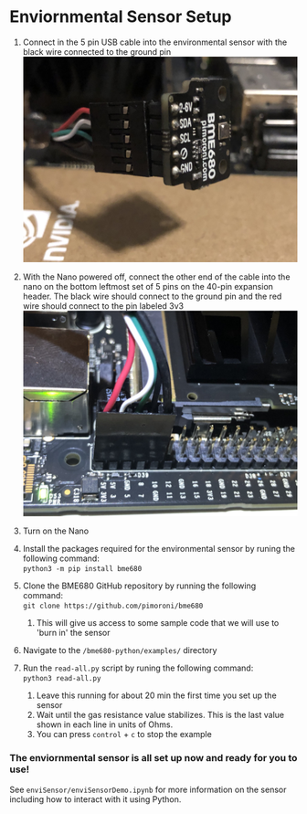 <h1>Enviornmental Sensor Setup</h1>

1. Connect in the 5 pin USB cable into the environmental sensor with the black wire connected to the ground pin
  <img alt='Envi Sensor Image' src='./images/envi.jpeg'></img>

2. With the Nano powered off, connect the other end of the cable into the nano on the bottom leftmost set of 5 pins on the 40-pin expansion header.
The black wire should connect to the ground pin and the red wire should connect to the pin labeled 3v3
  <img alt='Pins on Board Image' src='./images/envi-board.jpeg'></img>

3. Turn on the Nano

4. Install the packages required for the environmental sensor by runing the following command:  
  `python3 -m pip install bme680`

5. Clone the BME680 GitHub repository by running the following command:  
  `git clone https://github.com/pimoroni/bme680`
    1. This will give us access to some sample code that we will use to 'burn in' the sensor
    
6. Navigate to the `/bme680-python/examples/` directory

7. Run the `read-all.py` script by runing the following command:  
  `python3 read-all.py`
    1. Leave this running for about 20 min the first time you set up the sensor
    2. Wait until the gas resistance value stabilizes. This is the last value shown in each line in units of Ohms.
    3. You can press `control` + `c` to stop the example
    
<h3>The enviornmental sensor is all set up now and ready for you to use!</h3>

See `enviSensor/enviSensorDemo.ipynb` for more information on the sensor including how to interact with it using Python.
